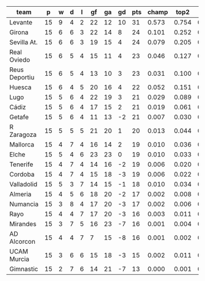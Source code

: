 |     team      | p  | w | d | l | gf | ga | gd | pts | champ | top2  | top3  | top4  |  5-7  | bot4  | bot3  | bot2  |
|---------------|----|---|---|---|----|----|----|-----|-------|-------|-------|-------|-------|-------|-------|-------|
| Levante       | 15 | 9 | 4 | 2 | 22 | 12 | 10 |  31 | 0.573 | 0.754 | 0.849 | 0.901 | 0.069 | 0.001 | 0.000 | 0.000|
| Girona        | 15 | 6 | 6 | 3 | 22 | 14 |  8 |  24 | 0.101 | 0.252 | 0.379 | 0.485 | 0.224 | 0.011 | 0.006 | 0.003|
| Sevilla At.   | 15 | 6 | 6 | 3 | 19 | 15 |  4 |  24 | 0.079 | 0.205 | 0.318 | 0.419 | 0.225 | 0.015 | 0.009 | 0.004|
| Real Oviedo   | 15 | 6 | 5 | 4 | 15 | 11 |  4 |  23 | 0.046 | 0.127 | 0.220 | 0.311 | 0.243 | 0.026 | 0.015 | 0.008|
| Reus Deportiu | 15 | 6 | 5 | 4 | 13 | 10 |  3 |  23 | 0.031 | 0.100 | 0.179 | 0.258 | 0.222 | 0.037 | 0.021 | 0.011|
| Huesca        | 15 | 6 | 4 | 5 | 20 | 16 |  4 |  22 | 0.052 | 0.151 | 0.248 | 0.337 | 0.236 | 0.031 | 0.018 | 0.008|
| Lugo          | 15 | 5 | 6 | 4 | 22 | 19 |  3 |  21 | 0.029 | 0.089 | 0.151 | 0.228 | 0.215 | 0.054 | 0.032 | 0.017|
| Cádiz         | 15 | 5 | 6 | 4 | 17 | 15 |  2 |  21 | 0.019 | 0.061 | 0.115 | 0.179 | 0.194 | 0.074 | 0.045 | 0.025|
| Getafe        | 15 | 5 | 6 | 4 | 11 | 13 | -2 |  21 | 0.007 | 0.030 | 0.063 | 0.102 | 0.140 | 0.135 | 0.091 | 0.052|
| R Zaragoza    | 15 | 5 | 5 | 5 | 21 | 20 |  1 |  20 | 0.013 | 0.044 | 0.084 | 0.133 | 0.168 | 0.107 | 0.071 | 0.039|
| Mallorca      | 15 | 4 | 7 | 4 | 16 | 14 |  2 |  19 | 0.010 | 0.036 | 0.072 | 0.113 | 0.162 | 0.118 | 0.076 | 0.042|
| Elche         | 15 | 5 | 4 | 6 | 23 | 23 |  0 |  19 | 0.010 | 0.033 | 0.071 | 0.111 | 0.152 | 0.138 | 0.094 | 0.053|
| Tenerife      | 15 | 4 | 7 | 4 | 14 | 16 | -2 |  19 | 0.006 | 0.020 | 0.043 | 0.071 | 0.110 | 0.186 | 0.131 | 0.082|
| Cordoba       | 15 | 4 | 7 | 4 | 15 | 18 | -3 |  19 | 0.006 | 0.022 | 0.047 | 0.079 | 0.130 | 0.167 | 0.117 | 0.069|
| Valladolid    | 15 | 5 | 3 | 7 | 14 | 15 | -1 |  18 | 0.010 | 0.034 | 0.067 | 0.107 | 0.150 | 0.126 | 0.081 | 0.046|
| Almeria       | 15 | 4 | 5 | 6 | 18 | 20 | -2 |  17 | 0.002 | 0.008 | 0.017 | 0.031 | 0.065 | 0.320 | 0.239 | 0.156|
| Numancia      | 15 | 3 | 8 | 4 | 17 | 20 | -3 |  17 | 0.002 | 0.006 | 0.015 | 0.026 | 0.062 | 0.336 | 0.256 | 0.170|
| Rayo          | 15 | 4 | 4 | 7 | 17 | 20 | -3 |  16 | 0.003 | 0.011 | 0.023 | 0.040 | 0.073 | 0.284 | 0.209 | 0.137|
| Mirandes      | 15 | 3 | 7 | 5 | 16 | 23 | -7 |  16 | 0.001 | 0.004 | 0.008 | 0.012 | 0.035 | 0.468 | 0.380 | 0.278|
| AD Alcorcon   | 15 | 4 | 4 | 7 |  7 | 15 | -8 |  16 | 0.001 | 0.002 | 0.006 | 0.015 | 0.034 | 0.458 | 0.368 | 0.261|
| UCAM Murcia   | 15 | 3 | 6 | 6 | 15 | 18 | -3 |  15 | 0.002 | 0.011 | 0.023 | 0.036 | 0.073 | 0.313 | 0.235 | 0.151|
| Gimnastic     | 15 | 2 | 7 | 6 | 14 | 21 | -7 |  13 | 0.000 | 0.001 | 0.003 | 0.006 | 0.020 | 0.596 | 0.505 | 0.389|

